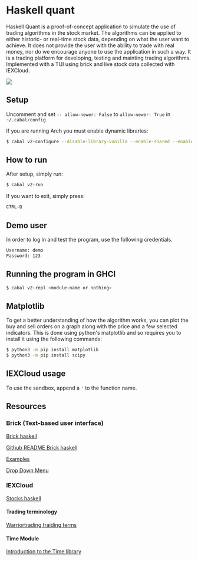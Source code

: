 # Haskell quant
Haskell Quant is a proof-of-concept application to simulate the use of trading algorithms in the stock market. The algorithms can be applied to either historic- or real-time stock data, depending on what the user want to achieve. It does not provide the user with the ability to trade with real money, nor do we encourage anyone to use the application in such a way. It is a trading platform for developing, testing and mainting trading algorithms. Implemented with a TUI using brick and live stock data collected with IEXCloud.

<img src="docs/haskell-quant/ui/trader.png">

## Setup
Uncomment and set `-- allow-newer: False` to `allow-newer: True` in `~/.cabal/config`

If you are running Arch you must enable dynamic libraries:
```zsh
$ cabal v2-configure --disable-library-vanilla --enable-shared --enable-executable-dynamic --ghc-options=-dynamic
```

## How to run
After setup, simply run:
```zsh
$ cabal v2-run
```
If you want to exit, simply press:
```zsh
CTRL-Q
```

## Demo user
In order to log in and test the program, use the following credentials.
```zsh
Username: demo
Password: 123
```

## Running the program in GHCI
```zsh
$ cabal v2-repl <module-name or nothing>
```

## Matplotlib
To get a better understanding of how the algorithm works, you can plot the buy and sell orders on a graph along with the price and a few selected indicators.
This is done using python's matplotlib and so requires you to install it using the following commands:

```zsh
$ python3 -m pip install matplotlib
$ python3 -m pip install scipy
```

## IEXCloud usage
To use the sandbox, append a `'` to the function name.

## Resources
### Brick (Text-based user interface)
[Brick haskell](http://hackage.haskell.org/package/brick)

[Github README Brick haskell](https://github.com/jtdaugherty/brick/blob/master/README.md)

[Examples](https://github.com/jtdaugherty/brick/tree/master/programs)

[Drop Down Menu](http://hackage.haskell.org/package/brick-dropdownmenu-0.1.0/docs/Brick-Widgets-DropDownMenu.html)

### IEXCloud
[Stocks haskell](http://hackage.haskell.org/package/iexcloud)

#### Trading terminology
[Warriortrading traiding terms](https://www.warriortrading.com/day-trading-terminology/)

#### Time Module
[Introduction to the Time library](https://williamyaoh.com/posts/2019-09-16-time-cheatsheet.html)
